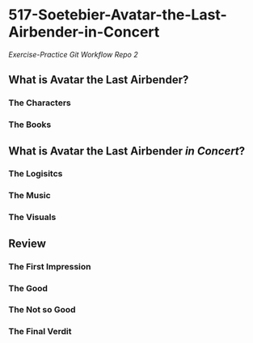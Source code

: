 # 517-Soetebier-Avatar-the-Last-Airbender-in-Concert
 _Exercise-Practice Git Workflow Repo 2_


## What is Avatar the Last Airbender?
### The Characters
### The Books


## What is Avatar the Last Airbender _in Concert_?
### The Logisitcs
### The Music
### The Visuals

## Review
### The First Impression
### The Good
### The Not so Good
### The Final Verdit
